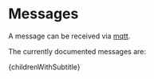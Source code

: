 # Messages

A message can be received via [mqtt](../../../protocols/mqtt.md).

The currently documented messages are:

{childrenWithSubtitle}

